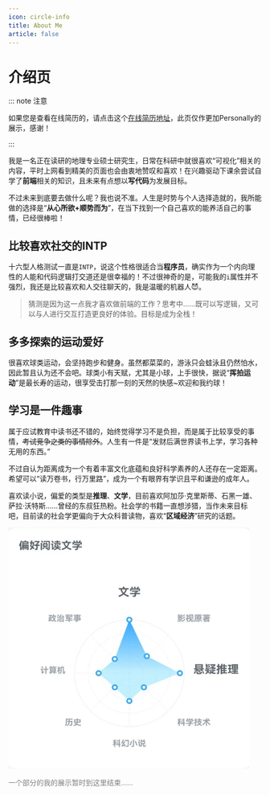 ```yaml
---
icon: circle-info
title: About Me
article: false
---
```


# 介绍页

::: note 注意

如果您是查看在线简历的，请点击这个[在线简历地址](/blog/resume.html)，此页仅作更加Personally的展示，感谢！

:::

我是一名正在读研的地理专业硕士研究生，日常在科研中就很喜欢“可视化”相关的内容，平时上网看到精美的页面也会由衷地赞叹和喜欢！在兴趣驱动下课余尝试自学了**前端**相关的知识，且未来有点想以**写代码**为发展目标。

不过未来到底要去做什么呢？我也说不准。人生是时势与个人选择造就的，我所能做的选择是“**从心所欲+顺势而为**”，在当下找到一个自己喜欢的能养活自己的事情，已经很棒啦！


## 比较喜欢社交的INTP
十六型人格测试一直是`INTP`，说这个性格很适合当**程序员**，确实作为一个内向理性的人能和代码逻辑打交道还是很幸福的！不过很神奇的是，可能我的`i`属性并不强烈，我还是比较喜欢和人交往聊天的，我是温暖的机器人:smiling_imp:。

> 猜测是因为这一点我才喜欢做前端的工作？思考中......既可以写逻辑，又可以与人进行交互打造更良好的体验。目标是成为全栈！

## 多多探索的运动爱好

很喜欢球类运动，会坚持跑步和健身。虽然都菜菜的，游泳只会蛙泳且仍然怕水，因此暂且认为还不会吧。球类小有天赋，尤其是小球，上手很快，据说“**挥拍运动**”是最长寿的运动，很享受击打那一刻的天然的快感~欢迎和我约球！

<HobbyCarousel/>

## 学习是一件趣事

属于应试教育中读书还不错的，始终觉得学习不是负担，而是属于比较享受的事情，~~考试竞争之类的事情除外~~。人生<Badge text="白日梦" type="tip" />有一件是“发财后满世界读书上学，学习各种无用的东西。”

不过自认为距离成为一个有着丰富文化底蕴和良好科学素养的人还存在一定距离。希望可以“读万卷书，行万里路”，成为一个有眼界有学识且平和谦逊的成年人。<Badge text="继续修炼中……" type="important" />

喜欢读小说，偏爱的类型是**推理**、**文学**，目前喜欢阿加莎·克里斯蒂、石黑一雄、萨拉·沃特斯……曾经的东叔狂热粉。社会学的书籍一直想涉猎，当作未来目标吧，目前读的社会学更偏向于大众科普读物，喜欢“**区域经济**”研究的话题。

![微信读书显示的数据（不知道为啥有影视原著这一类）](.vuepress/public/assets/images/intro/dd72241011fcfad96961636359253d7.jpg)


<font color="grey">一个部分的我的展示暂时到这里结束……</font>

<script setup>
  import HobbyCarousel from "@HobbyCarousel";
</script>

<style>
  img{
    width: 30rem;
    height: 30rem;
  }
</style>
